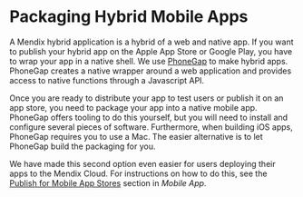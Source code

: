 # Packaging Hybrid Mobile Apps

A Mendix hybrid application is a hybrid of a web and native app. If you want to publish your hybrid app on the Apple App Store or Google Play, you have to wrap your app in a native shell. We use [PhoneGap](http://phonegap.com/) to make hybrid apps. PhoneGap creates a native wrapper around a web application and provides access to native functions through a Javascript API. 

Once you are ready to distribute your app to test users or publish it on an app store, you need to package your app into a native mobile app. PhoneGap offers tooling to do this yourself, but you will need to install and configure several pieces of software. Furthermore, when building iOS apps, PhoneGap requires you to use a Mac. The easier alternative is to let PhoneGap build the packaging for you.  

We have made this second option even easier for users deploying their apps to the Mendix Cloud. For instructions on how to do this, see the [Publish for Mobile App Stores](/developerportal/deploy/mobileapp#publish) section in *Mobile App*.
